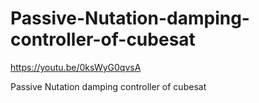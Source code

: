 # Passive-Nutation-damping-controller-of-cubesat

https://youtu.be/0ksWyG0qvsA

Passive Nutation damping controller of cubesat
